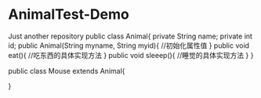 # AnimalTest-Demo
Just another repository
public class Animal{
	private String name;
	private int id;
	public Animal(String myname, String myid){
		//初始化属性值
	}
	public void eat(){
		//吃东西的具体实现方法
	}
	public void sleeep(){
		//睡觉的具体实现方法
	}
}

public class Mouse extends Animal{

}
